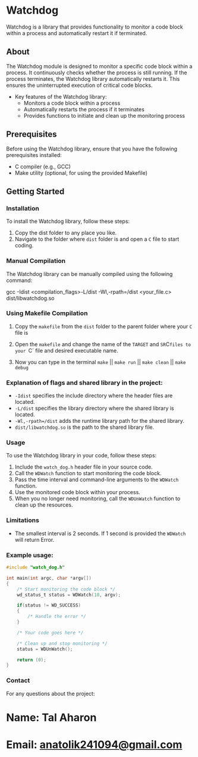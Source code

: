 # Watchdog

Watchdog is a library that provides functionality to monitor a code block 
within a process and automatically restart it if terminated.

## About

The Watchdog module is designed to monitor a specific code block within a process. It continuously checks whether the process is still running. If the process terminates, the Watchdog library automatically restarts it. This ensures the uninterrupted execution of critical code blocks.

* Key features of the Watchdog library:
    - Monitors a code block within a process
    - Automatically restarts the process if it terminates
    - Provides functions to initiate and clean up the monitoring process

## Prerequisites

Before using the Watchdog library, ensure that you have the following prerequisites installed:

   - C compiler (e.g., GCC)
   - Make utility (optional, for using the provided Makefile)

## Getting Started

### Installation

To install the Watchdog library, follow these steps:

   1. Copy the dist folder to any place you like.
   2. Navigate to the folder where `dist` folder is and open a `C` file to start coding.

### Manual Compilation

The Watchdog library can be manually compiled using the following command:

gcc -Idist <compilation_flags>-L/dist -Wl,-rpath=/dist <your_file.c> dist/libwatchdog.so

### Using Makefile Compilation

   1. Copy the `makefile` from the `dist` folder to the parent folder where your 
      `C` file is
   2. Open the `makefile` and change the name of the `TARGET` and `SR`C` files to your 
      `C` file and desired executable name.

   3. Now you can type in the terminal `make` || `make run` || `make clean` || `make debug`

### Explanation of flags and shared library in the project:

- `-Idist` specifies the include directory where the header files are located.
- `-L/dist` specifies the library directory where the shared library is located.
- `-Wl,-rpath=/dist` adds the runtime library path for the shared library.
- `dist/libwatchdog.so` is the path to the shared library file.

### Usage

To use the Watchdog library in your code, follow these steps:

   1. Include the `watch_dog.h` header file in your source code.
   2. Call the `WDWatch` function to start monitoring the code block.
   3. Pass the time interval and command-line arguments to the `WDWatch` function.
   4. Use the monitored code block within your process.
   5. When you no longer need monitoring, call the `WDUnWatch` function to clean 
      up the resources.


### Limitations

* The smallest interval is 2 seconds. If 1 second is provided the `WDWatch` will 
return Error.

### Example usage:

```c
#include "watch_dog.h"

int main(int argc, char *argv[])
{
    /* Start monitoring the code block */
    wd_status_t status = WDWatch(10, argv);

    if(status != WD_SUCCESS)
    {
        /* Handle the error */
    }

    /* Your code goes here */

    /* Clean up and stop monitoring */
    status = WDUnWatch();

    return (0);
}

```
### Contact

For any questions about the project:

# Name: Tal Aharon
# Email: anatolik241094@gmail.com